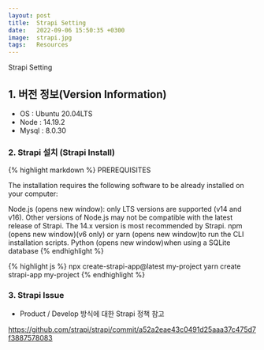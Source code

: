 ```yaml
---
layout: post
title:  Strapi Setting
date:   2022-09-06 15:50:35 +0300
image:  strapi.jpg
tags:   Resources
---
```

Strapi Setting

## 1. 버전 정보(Version Information)

* OS : Ubuntu 20.04LTS
* Node : 14.19.2
* Mysql : 8.0.30

### 2. Strapi 설치 (Strapi Install)

{% highlight markdown %}
PREREQUISITES

The installation requires the following software to be already installed on your computer:

Node.js (opens new window): only LTS versions are supported (v14 and v16). Other versions of Node.js may not be compatible with the latest release of Strapi. The 14.x version is most recommended by Strapi.
npm (opens new window)(v6 only) or yarn (opens new window)to run the CLI installation scripts.
Python (opens new window)when using a SQLite database
{% endhighlight %}


{% highlight js %}
  npx create-strapi-app@latest my-project
  yarn create strapi-app my-project
{% endhighlight %}


### 3. Strapi Issue

* Product / Develop 방식에 대한 Strapi 정책 참고

https://github.com/strapi/strapi/commit/a52a2eae43c0491d25aaa37c475d7f3887578083